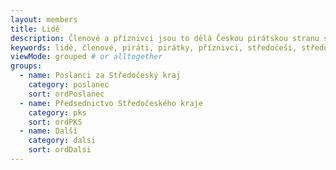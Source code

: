 ```yaml
---
layout: members
title: Lidé
description: Členové a příznivci jsou to dělá Českou pirátskou stranu silnou. Seznamte se Piráty ve Středočeském kraji.
keywords: lidé, členové, piráti, pirátky, příznivci, středočeši, středočeský kraj
viewMode: grouped # or alltogether
groups:
  - name: Poslanci za Středočeský kraj
    category: poslanec
    sort: ordPoslanec
  - name: Předsednictvo Středočeského kraje
    category: pks
    sort: ordPKS
  - name: Další
    category: dalsi
    sort: ordDalsi
---
```


